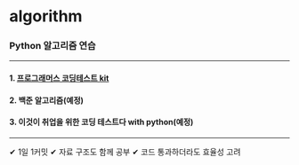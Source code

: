 # algorithm



### Python 알고리즘 연습
***
#### 1. [프로그래머스 코딩테스트 kit](https://github.com/Hyes-y/algorithm/tree/master/programmers)
#### 2. 백준 알고리즘(예정)
#### 3. 이것이 취업을 위한 코딩 테스트다 with python(예정)
***

✔ 1일 1커밋
✔ 자료 구조도 함께 공부
✔ 코드 통과하더라도 효율성 고려
